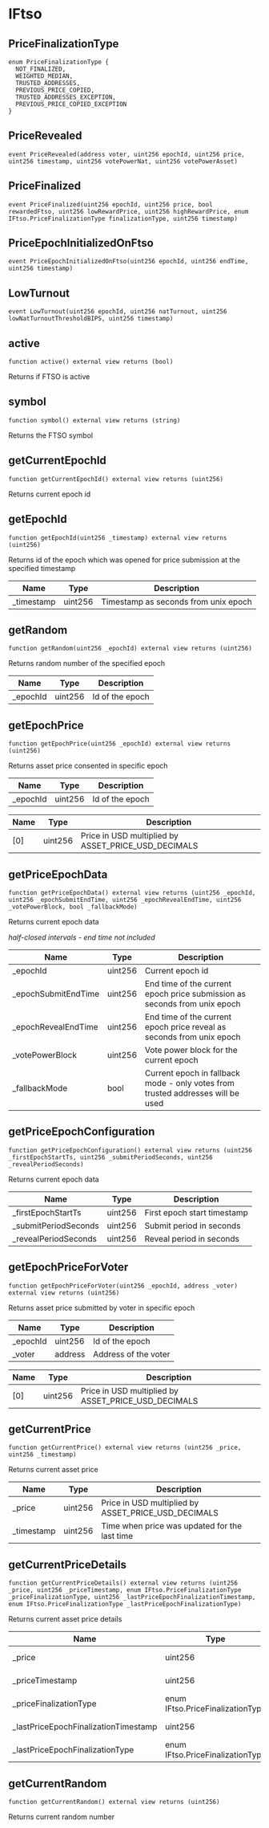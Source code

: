 # IFtso

## PriceFinalizationType

```solidity
enum PriceFinalizationType {
  NOT_FINALIZED,
  WEIGHTED_MEDIAN,
  TRUSTED_ADDRESSES,
  PREVIOUS_PRICE_COPIED,
  TRUSTED_ADDRESSES_EXCEPTION,
  PREVIOUS_PRICE_COPIED_EXCEPTION
}
```

## PriceRevealed

```solidity
event PriceRevealed(address voter, uint256 epochId, uint256 price, uint256 timestamp, uint256 votePowerNat, uint256 votePowerAsset)
```

## PriceFinalized

```solidity
event PriceFinalized(uint256 epochId, uint256 price, bool rewardedFtso, uint256 lowRewardPrice, uint256 highRewardPrice, enum IFtso.PriceFinalizationType finalizationType, uint256 timestamp)
```

## PriceEpochInitializedOnFtso

```solidity
event PriceEpochInitializedOnFtso(uint256 epochId, uint256 endTime, uint256 timestamp)
```

## LowTurnout

```solidity
event LowTurnout(uint256 epochId, uint256 natTurnout, uint256 lowNatTurnoutThresholdBIPS, uint256 timestamp)
```

## active

```solidity
function active() external view returns (bool)
```

Returns if FTSO is active

## symbol

```solidity
function symbol() external view returns (string)
```

Returns the FTSO symbol

## getCurrentEpochId

```solidity
function getCurrentEpochId() external view returns (uint256)
```

Returns current epoch id

## getEpochId

```solidity
function getEpochId(uint256 _timestamp) external view returns (uint256)
```

Returns id of the epoch which was opened for price submission at the specified timestamp

| Name | Type | Description |
| ---- | ---- | ----------- |
| _timestamp | uint256 | Timestamp as seconds from unix epoch |

## getRandom

```solidity
function getRandom(uint256 _epochId) external view returns (uint256)
```

Returns random number of the specified epoch

| Name | Type | Description |
| ---- | ---- | ----------- |
| _epochId | uint256 | Id of the epoch |

## getEpochPrice

```solidity
function getEpochPrice(uint256 _epochId) external view returns (uint256)
```

Returns asset price consented in specific epoch

| Name | Type | Description |
| ---- | ---- | ----------- |
| _epochId | uint256 | Id of the epoch |

| Name | Type | Description |
| ---- | ---- | ----------- |
| [0] | uint256 | Price in USD multiplied by ASSET_PRICE_USD_DECIMALS |

## getPriceEpochData

```solidity
function getPriceEpochData() external view returns (uint256 _epochId, uint256 _epochSubmitEndTime, uint256 _epochRevealEndTime, uint256 _votePowerBlock, bool _fallbackMode)
```

Returns current epoch data

_half-closed intervals - end time not included_

| Name | Type | Description |
| ---- | ---- | ----------- |
| _epochId | uint256 | Current epoch id |
| _epochSubmitEndTime | uint256 | End time of the current epoch price submission as seconds from unix epoch |
| _epochRevealEndTime | uint256 | End time of the current epoch price reveal as seconds from unix epoch |
| _votePowerBlock | uint256 | Vote power block for the current epoch |
| _fallbackMode | bool | Current epoch in fallback mode - only votes from trusted addresses will be used |

## getPriceEpochConfiguration

```solidity
function getPriceEpochConfiguration() external view returns (uint256 _firstEpochStartTs, uint256 _submitPeriodSeconds, uint256 _revealPeriodSeconds)
```

Returns current epoch data

| Name | Type | Description |
| ---- | ---- | ----------- |
| _firstEpochStartTs | uint256 | First epoch start timestamp |
| _submitPeriodSeconds | uint256 | Submit period in seconds |
| _revealPeriodSeconds | uint256 | Reveal period in seconds |

## getEpochPriceForVoter

```solidity
function getEpochPriceForVoter(uint256 _epochId, address _voter) external view returns (uint256)
```

Returns asset price submitted by voter in specific epoch

| Name | Type | Description |
| ---- | ---- | ----------- |
| _epochId | uint256 | Id of the epoch |
| _voter | address | Address of the voter |

| Name | Type | Description |
| ---- | ---- | ----------- |
| [0] | uint256 | Price in USD multiplied by ASSET_PRICE_USD_DECIMALS |

## getCurrentPrice

```solidity
function getCurrentPrice() external view returns (uint256 _price, uint256 _timestamp)
```

Returns current asset price

| Name | Type | Description |
| ---- | ---- | ----------- |
| _price | uint256 | Price in USD multiplied by ASSET_PRICE_USD_DECIMALS |
| _timestamp | uint256 | Time when price was updated for the last time |

## getCurrentPriceDetails

```solidity
function getCurrentPriceDetails() external view returns (uint256 _price, uint256 _priceTimestamp, enum IFtso.PriceFinalizationType _priceFinalizationType, uint256 _lastPriceEpochFinalizationTimestamp, enum IFtso.PriceFinalizationType _lastPriceEpochFinalizationType)
```

Returns current asset price details

| Name | Type | Description |
| ---- | ---- | ----------- |
| _price | uint256 | Price in USD multiplied by ASSET_PRICE_USD_DECIMALS |
| _priceTimestamp | uint256 | Time when price was updated for the last time |
| _priceFinalizationType | enum IFtso.PriceFinalizationType | Finalization type when price was updated for the last time |
| _lastPriceEpochFinalizationTimestamp | uint256 | Time when last price epoch was finalized |
| _lastPriceEpochFinalizationType | enum IFtso.PriceFinalizationType | Finalization type of last finalized price epoch |

## getCurrentRandom

```solidity
function getCurrentRandom() external view returns (uint256)
```

Returns current random number

